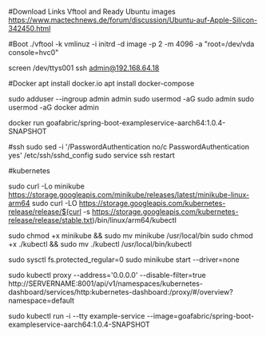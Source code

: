 #Download Links
Vftool and Ready Ubuntu images
https://www.mactechnews.de/forum/discussion/Ubuntu-auf-Apple-Silicon-342450.html

#Boot
./vftool -k vmlinuz -i initrd -d image -p 2 -m 4096 -a "root=/dev/vda console=hvc0"

screen /dev/ttys001
ssh admin@192.168.64.18

#Docker
apt install docker.io
apt install docker-compose

sudo adduser --ingroup admin admin
sudo usermod -aG sudo admin
sudo usermod -aG docker admin

docker run goafabric/spring-boot-exampleservice-aarch64:1.0.4-SNAPSHOT

#ssh
sudo sed -i '/PasswordAuthentication no/c PasswordAuthentication yes' /etc/ssh/sshd_config
sudo service ssh restart

#kubernetes

sudo curl -Lo minikube https://storage.googleapis.com/minikube/releases/latest/minikube-linux-arm64
sudo curl -LO https://storage.googleapis.com/kubernetes-release/release/$(curl -s https://storage.googleapis.com/kubernetes-release/release/stable.txt)/bin/linux/arm64/kubectl

sudo chmod +x minikube && sudo mv minikube /usr/local/bin
sudo chmod +x ./kubectl && sudo mv ./kubectl /usr/local/bin/kubectl

sudo sysctl fs.protected_regular=0
sudo minikube start --driver=none

sudo kubectl proxy --address='0.0.0.0' --disable-filter=true
http://SERVERNAME:8001/api/v1/namespaces/kubernetes-dashboard/services/http:kubernetes-dashboard:/proxy/#/overview?namespace=default

sudo kubectl run -i --tty example-service --image=goafabric/spring-boot-exampleservice-aarch64:1.0.4-SNAPSHOT